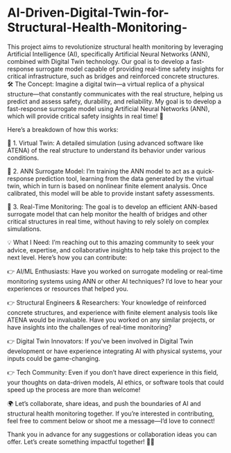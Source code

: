 # AI-Driven-Digital-Twin-for-Structural-Health-Monitoring-
This project aims to revolutionize structural health monitoring by leveraging Artificial Intelligence (AI), specifically Artificial Neural Networks (ANN), combined with Digital Twin technology. Our goal is to develop a fast-response surrogate model capable of providing real-time safety insights for critical infrastructure, such as bridges and reinforced concrete structures.
 🛠️ The Concept: Imagine a digital twin—a virtual replica of a physical structure—that constantly communicates with the real structure, helping us predict and assess safety, durability, and reliability. My goal is to develop a fast-response surrogate model using Artificial Neural Networks (ANN), which will provide critical safety insights in real time! 🔄

Here’s a breakdown of how this works:

🔹 1. Virtual Twin: A detailed simulation (using advanced software like ATENA) of the real structure to understand its behavior under various conditions.

🔹 2. ANN Surrogate Model: I’m training the ANN model to act as a quick-response prediction tool, learning from the data generated by the virtual twin, which in turn is based on nonlinear finite element analysis. Once calibrated, this model will be able to provide instant safety assessments.

🔹 3. Real-Time Monitoring: The goal is to develop an efficient ANN-based surrogate model that can help monitor the health of bridges and other critical structures in real time, without having to rely solely on complex simulations.

💡 What I Need: I’m reaching out to this amazing community to seek your advice, expertise, and collaborative insights to help take this project to the next level. Here’s how you can contribute:

👉 AI/ML Enthusiasts: Have you worked on surrogate modeling or real-time monitoring systems using ANN or other AI techniques? I’d love to hear your experiences or resources that helped you.

👉 Structural Engineers & Researchers: Your knowledge of reinforced concrete structures, and experience with finite element analysis tools like ATENA would be invaluable. Have you worked on any similar projects, or have insights into the challenges of real-time monitoring?

👉 Digital Twin Innovators: If you've been involved in Digital Twin development or have experience integrating AI with physical systems, your inputs could be game-changing.

👉 Tech Community: Even if you don’t have direct experience in this field, your thoughts on data-driven models, AI ethics, or software tools that could speed up the process are more than welcome!

🌍 Let’s collaborate, share ideas, and push the boundaries of AI and structural health monitoring together. If you’re interested in contributing, feel free to comment below or shoot me a message—I’d love to connect!

Thank you in advance for any suggestions or collaboration ideas you can offer. Let’s create something impactful together! 💬💡
